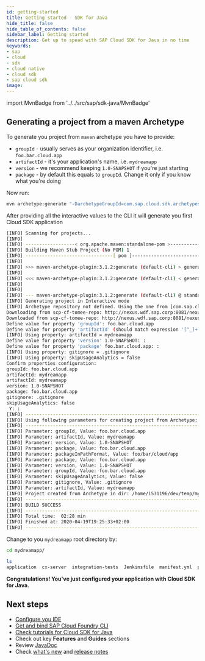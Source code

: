 ```yaml
---
id: getting-started
title: Getting started - SDK for Java
hide_title: false
hide_table_of_contents: false
sidebar_label: Getting started
description: Get up to spead with SAP Cloud SDK for Java in no time
keywords:
- sap
- cloud
- sdk
- cloud native
- cloud sdk
- sap cloud sdk
image:
---
```

import MvnBadge from '../../src/sap/sdk-java/MvnBadge'

<MvnBadge />

## Generating a project from a maven Archetype ##

To generate you project from `maven` archetype you have to provide:

- `groupId` - usually serves as your organization identifier, i.e. `foo.bar.cloud.app`
- `artifactId` - it's your application's name, i.e. `mydreamapp`
- `version` - we recommend keeping `1.0-SNAPSHOT` if you're just starting
- `package` - by default this equals to `groupId`. Change it only if you know what you're doing

Now run:

```bash
mvn archetype:generate "-DarchetypeGroupId=com.sap.cloud.sdk.archetypes" "-DarchetypeArtifactId=scp-cf-tomee" "-DarchetypeVersion=RELEASE"
```
After providing all the interactive values to the CLI it will generate you first Cloud SDK application
```bash
[INFO] Scanning for projects...
[INFO]
[INFO] ------------------< org.apache.maven:standalone-pom >-------------------
[INFO] Building Maven Stub Project (No POM) 1
[INFO] --------------------------------[ pom ]---------------------------------
[INFO]
[INFO] >>> maven-archetype-plugin:3.1.2:generate (default-cli) > generate-sources @ standalone-pom >>>
[INFO]
[INFO] <<< maven-archetype-plugin:3.1.2:generate (default-cli) < generate-sources @ standalone-pom <<<
[INFO]
[INFO]
[INFO] --- maven-archetype-plugin:3.1.2:generate (default-cli) @ standalone-pom ---
[INFO] Generating project in Interactive mode
[INFO] Archetype repository not defined. Using the one from [com.sap.cloud.sdk.archetypes:scp-cf-tomee:3.0.0 -> http://nexus.wdf.sap.corp:8081/nexus/content/groups/build.milestones] found in catalog remote
Downloading from scp-cf-tomee-repo: http://nexus.wdf.sap.corp:8081/nexus/content/groups/build.milestones/com/sap/cloud/sdk/archetypes/scp-cf-tomee/maven-metadata.xml
Downloaded from scp-cf-tomee-repo: http://nexus.wdf.sap.corp:8081/nexus/content/groups/build.milestones/com/sap/cloud/sdk/archetypes/scp-cf-tomee/maven-metadata.xml (1.9 kB at 6.7 kB/s)
Define value for property 'groupId': foo.bar.cloud.app
Define value for property 'artifactId' (should match expression '[^_]+'): mydreamapp
[INFO] Using property: artifactId = mydreamapp
Define value for property 'version' 1.0-SNAPSHOT: :
Define value for property 'package' foo.bar.cloud.app: :
[INFO] Using property: gitignore = .gitignore
[INFO] Using property: skipUsageAnalytics = false
Confirm properties configuration:
groupId: foo.bar.cloud.app
artifactId: mydreamapp
artifactId: mydreamapp
version: 1.0-SNAPSHOT
package: foo.bar.cloud.app
gitignore: .gitignore
skipUsageAnalytics: false
 Y: :
[INFO] ----------------------------------------------------------------------------
[INFO] Using following parameters for creating project from Archetype: scp-cf-tomee:RELEASE
[INFO] ----------------------------------------------------------------------------
[INFO] Parameter: groupId, Value: foo.bar.cloud.app
[INFO] Parameter: artifactId, Value: mydreamapp
[INFO] Parameter: version, Value: 1.0-SNAPSHOT
[INFO] Parameter: package, Value: foo.bar.cloud.app
[INFO] Parameter: packageInPathFormat, Value: foo/bar/cloud/app
[INFO] Parameter: package, Value: foo.bar.cloud.app
[INFO] Parameter: version, Value: 1.0-SNAPSHOT
[INFO] Parameter: groupId, Value: foo.bar.cloud.app
[INFO] Parameter: skipUsageAnalytics, Value: false
[INFO] Parameter: gitignore, Value: .gitignore
[INFO] Parameter: artifactId, Value: mydreamapp
[INFO] Project created from Archetype in dir: /home/i531196/dev/temp/mydreamapp
[INFO] ------------------------------------------------------------------------
[INFO] BUILD SUCCESS
[INFO] ------------------------------------------------------------------------
[INFO] Total time:  02:28 min
[INFO] Finished at: 2020-04-19T19:25:33+02:00
[INFO] ------------------------------------------------------------------------
```

Change to you `mydreamapp` root directory by:
```bash
cd mydreamapp/

ls
application  cx-server  integration-tests  Jenkinsfile  manifest.yml  pom.xml  unit-tests

```

**Congratulations! You've just configured your application with Cloud SDK for Java.**

## Next steps ##
- [Configure you IDE](../guides/recommended-ide )
- [Get and bind SAP Cloud Foundry CLI](../guides/cf-cli )
- [Check tutorials for Cloud SDK for Java](https://developers.sap.com/tutorial-navigator.html?tag=products:technology-platform/sap-cloud-sdk/sap-cloud-sdk&tag=topic:java )
- Check out key **Features** and **Guides** sections
- Review [JavaDoc](api-documentation )
- Check [what's new](../overview/what-is-new ) and [release notes](https://help.sap.com/doc/6c02295dfa8f47cf9c08a19f2e172901/1.0/en-US/index.html )
